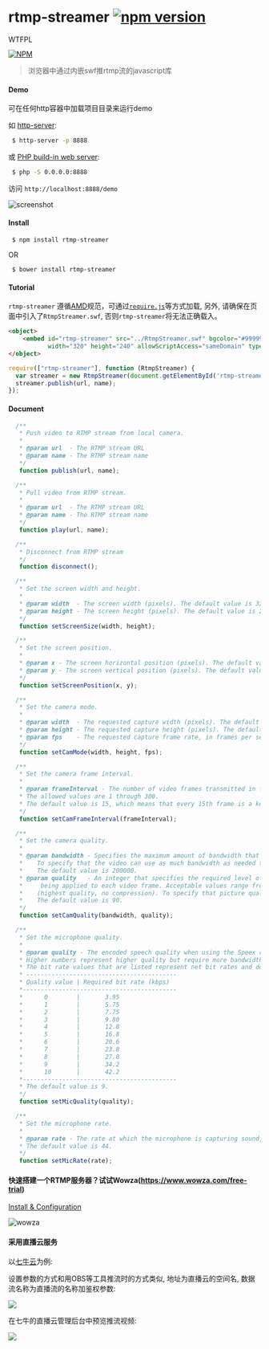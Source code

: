 # rtmp-streamer [![npm version](https://badge.fury.io/js/rtmp-streamer.svg)](https://badge.fury.io/js/rtmp-streamer)

<a href="http://www.wtfpl.net/"><img
       src="http://www.wtfpl.net/wp-content/uploads/2012/12/wtfpl-badge-4.png"
       width="80" height="15" alt="WTFPL" /></a>
       
[![NPM](https://nodei.co/npm/rtmp-streamer.png)](https://npmjs.org/package/rtmp-streamer)

> 浏览器中通过内嵌swf推rtmp流的javascript库


#### Demo

可在任何http容器中加载项目目录来运行demo

如 [http-server](https://www.npmjs.com/package/http-server):

```bash
 $ http-server -p 8888 
```

或 [PHP build-in web server](http://php.net/manual/en/features.commandline.webserver.php):

```bash
 $ php -S 0.0.0.0:8888 
```

访问 `http://localhost:8888/demo`

![screenshot](http://blog.chxj.name/content/images/2016/06/screenshot.png)


#### Install

```
 $ npm install rtmp-streamer
```

OR

```
 $ bower install rtmp-streamer
```


#### Tutorial

`rtmp-streamer` 遵循[AMD](http://requirejs.org/docs/whyamd.html)规范，可通过[`require.js`](http://requirejs.org/)等方式加载, 另外, 请确保在页面中引入了`RtmpStreamer.swf`, 否则`rtmp-streamer`将无法正确载入。

```html
<object>
    <embed id="rtmp-streamer" src="../RtmpStreamer.swf" bgcolor="#999999" quality="high"
           width="320" height="240" allowScriptAccess="sameDomain" type="application/x-shockwave-flash"></embed>
</object>
```

```javascript
require(["rtmp-streamer"], function (RtmpStreamer) {
  var streamer = new RtmpStreamer(document.getElementById('rtmp-streamer'));
  streamer.publish(url, name);
});

```


#### Document

```javascript
  /**
   * Push video to RTMP stream from local camera.
   *
   * @param url  - The RTMP stream URL
   * @param name - The RTMP stream name
   */
   function publish(url, name);

  /**
   * Pull video from RTMP stream.
   *
   * @param url  - The RTMP stream URL
   * @param name - The RTMP stream name
   */
   function play(url, name);

  /**
   * Disconnect from RTMP stream
   */
   function disconnect();

  /**
   * Set the screen width and height.
   *
   * @param width  - The screen width (pixels). The default value is 320.
   * @param height - The screen height (pixels). The default value is 240.
   */
   function setScreenSize(width, height);

  /**
   * Set the screen position.
   *
   * @param x - The screen horizontal position (pixels). The default value is 0.
   * @param y - The screen vertical position (pixels). The default value is 0.
   */
   function setScreenPosition(x, y);

  /**
   * Set the camera mode.
   *
   * @param width  - The requested capture width (pixels). The default value is 640.
   * @param height - The requested capture height (pixels). The default value is 480.
   * @param fps    - The requested capture frame rate, in frames per second. The default value is 15.
   */
   function setCamMode(width, height, fps);

  /**
   * Set the camera frame interval.
   *
   * @param frameInterval - The number of video frames transmitted in full (called keyframes) instead of being interpolated by the video compression algorithm.
   * The allowed values are 1 through 300.
   * The default value is 15, which means that every 15th frame is a keyframe. A value of 1 means that every frame is a keyframe.
   */
   function setCamFrameInterval(frameInterval);

  /**
   * Set the camera quality.
   *
   * @param bandwidth - Specifies the maximum amount of bandwidth that the current outgoing video feed can use, in bytes per second (bps).
   *    To specify that the video can use as much bandwidth as needed to maintain the value of quality, pass 0 for bandwidth.
   *    The default value is 200000.
   * @param quality   - An integer that specifies the required level of picture quality, as determined by the amount of compression
   *     being applied to each video frame. Acceptable values range from 1 (lowest quality, maximum compression) to 100
   *    (highest quality, no compression). To specify that picture quality can vary as needed to avoid exceeding bandwidth, pass 0 for quality.
   *    The default value is 90.
   */
   function setCamQuality(bandwidth, quality);

  /**
   * Set the microphone quality.
   *
   * @param quality - The encoded speech quality when using the Speex codec. Possible values are from 0 to 10.
   * Higher numbers represent higher quality but require more bandwidth, as shown in the following table.
   * The bit rate values that are listed represent net bit rates and do not include packetization overhead.
   * ------------------------------------------
   * Quality value | Required bit rate (kbps)
   *-------------------------------------------
   *      0        |       3.95
   *      1        |       5.75
   *      2        |       7.75
   *      3        |       9.80
   *      4        |       12.8
   *      5        |       16.8
   *      6        |       20.6
   *      7        |       23.8
   *      8        |       27.8
   *      9        |       34.2
   *      10       |       42.2
   *-------------------------------------------
   * The default value is 9.
   */
   function setMicQuality(quality);

  /**
   * Set the microphone rate.
   *
   * @param rate - The rate at which the microphone is capturing sound, in kHz. Acceptable values are 5, 8, 11, 22, and 44.
   * The default value is 44.
   */
   function setMicRate(rate);

```


#### 快速搭建一个RTMP服务器？试试Wowza(https://www.wowza.com/free-trial)

[Install & Configuration](https://www.wowza.com/forums/content.php?217-How-to-install-and-configure-Wowza-Streaming-Engine)

![wowza](http://blog.chxj.name/content/images/2016/06/wowza.png)


#### 采用直播云服务

以[七牛云](https://www.qiniu.com/products/pili)为例:

设置参数的方式和用OBS等工具推流时的方式类似, 地址为直播云的空间名, 数据流名称为直播流的名称加鉴权参数:

![](http://blog.chxj.name/content/images/2017/03/Screen-Shot-2017-03-12-at-3.16.09-PM.png)


在七牛的直播云管理后台中预览推流视频:

![](http://blog.chxj.name/content/images/2017/03/Screen-Shot-2017-03-12-at-2.01.27-PM.png)



